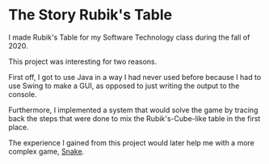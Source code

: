 # The Story Rubik's Table

I made Rubik's Table for my Software Technology class during the fall of 2020.

This project was interesting for two reasons.

First off, I got to use Java in a way I had never used before because I had to use Swing to make a GUI, as opposed to just writing the output to the console.

Furthermore, I implemented a system that would solve the game by tracing back the steps that were done to mix the Rubik's-Cube-like table in the first place.

The experience I gained from this project would later help me with a more complex game, [Snake](https://github.com/ZoltanKuli/Snake).
